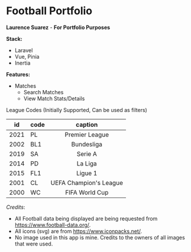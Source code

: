 # Football Portfolio
**Laurence Suarez** - **For Portfolio Purposes**

**Stack:**
- Laravel
- Vue, Pinia
- Inertia

**Features:**
- Matches
  - Search Matches
  - View Match Stats/Details

League Codes (Initially Supported, Can be used as filters)

| id   | code |        caption         |
|------|------|:----------------------:|
| 2021 | PL   |     Premier League     |
| 2002 | BL1  |       Bundesliga       |
| 2019 | SA   |        Serie A         |
| 2014 | PD   |        La Liga         |
| 2015 | FL1  |        Ligue 1         |
| 2001 | CL   | UEFA Champion's League |
| 2000 | WC   |     FIFA World Cup     |

_Credits_:
- All Football data being displayed are being requested from https://www.football-data.org/.
- All icons (svg) are from https://www.iconpacks.net/.
- No image used in this app is mine. Credits to the owners of all images that were used.
